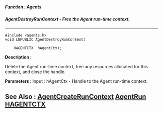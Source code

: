 ##### Function : Agents
##### AgentDestroyRunContext - Free the Agent run-time context.
---
```
#include <agents.h>
void LNPUBLIC AgentDestroyRunContext(

	HAGENTCTX  hAgentCtx);
```
**Description :**

Delete the Agent run-time context, free any resources allocated for this 
context, and close the handle.

**Parameters :**
Input :
hAgentCtx  -  Handle to the Agent run-time context.



**See Also :**
[AgentCreateRunContext](/domino-c-api-docs/reference/Func/AgentCreateRunContext)
[AgentRun](/domino-c-api-docs/reference/Func/AgentRun)
[HAGENTCTX](/domino-c-api-docs/reference/Data/HAGENTCTX)
---
